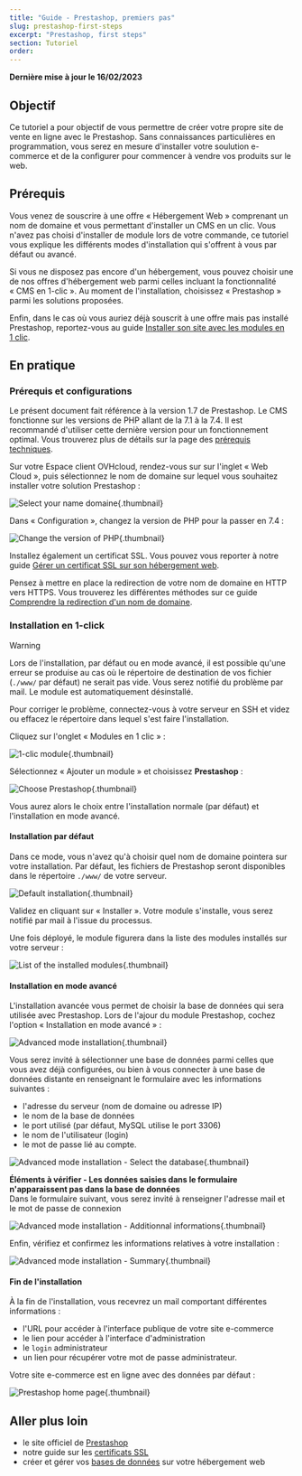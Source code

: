 ```yaml
---
title: "Guide - Prestashop, premiers pas"
slug: prestashop-first-steps
excerpt: "Prestashop, first steps"
section: Tutoriel
order: 
---
```


**Dernière mise à jour le 16/02/2023**

## Objectif

Ce tutoriel a pour objectif de vous permettre de créer votre propre site de vente en ligne avec le Prestashop. Sans connaissances particulières en programmation, vous serez en mesure d'installer votre soulution e-commerce et de la configurer pour commencer à vendre vos produits sur le web.

## Prérequis

Vous venez de souscrire à une offre «&nbsp;Hébergement Web&nbsp;» comprenant un nom de domaine et vous permettant d'installer un CMS en un clic. Vous n'avez pas choisi d'installer de module lors de votre commande, ce tutoriel vous explique les différents modes d'installation qui s'offrent à vous par défaut ou  avancé.

Si vous ne disposez pas encore d'un hébergement, vous pouvez choisir une de nos offres d'hébergement web parmi celles incluant la fonctionnalité «&nbsp;CMS en 1-clic&nbsp;». Au moment de l'installation, choisissez «&nbsp;Prestashop&nbsp;» parmi les solutions proposées.

Enfin, dans le cas où vous auriez déjà souscrit à une offre mais pas installé Prestashop, reportez-vous au guide [Installer son site avec les modules en 1 clic](https://docs.ovh.com/fr/hosting/modules-en-1-clic/).

## En pratique

### Prérequis et configurations

Le présent document fait référence à la version 1.7 de Prestashop. Le CMS fonctionne sur les versions de PHP allant de la 7.1 à la 7.4. Il est recommandé d'utiliser cette dernière version pour un fonctionnement optimal. Vous trouverez plus de détails sur la page des [prérequis techniques](https://devdocs.prestashop-project.org/1.7/basics/installation/system-requirements/).

Sur votre Espace client OVHcloud, rendez-vous sur sur l'inglet «&nbsp;Web Cloud&nbsp;», puis sélectionnez le nom de domaine sur lequel vous souhaitez installer votre solution Prestashop&nbsp;:

![Select your name domaine](images/prestashop_first_steps_1.png){.thumbnail}

Dans «&nbsp;Configuration&nbsp;», changez la version de PHP pour la passer en 7.4&nbsp;:

![Change the version of PHP](images/prestashop_first_steps_2.png){.thumbnail}

Installez également un certificat SSL. Vous pouvez vous reporter à notre guide [Gérer un certificat SSL sur son hébergement web](https://docs.ovh.com/fr/hosting/les-certificats-ssl-sur-les-hebergements-web/).

Pensez à mettre en place la redirection de votre nom de domaine en HTTP vers HTTPS. Vous trouverez les différentes méthodes sur ce guide [Comprendre la redirection d'un nom de domaine](https://docs.ovh.com/fr/domains/redirection-nom-de-domaine/#comprendre-la-redirection-dun-nom-de-domaine).

### Installation en 1-click

> [!warning]
>
> Lors de l'installation, par défaut ou en mode avancé, il est possible qu'une erreur se produise au cas où le répertoire de destination de vos fichier (`./www/` par défaut) ne serait pas vide.
> Vous serez notifié du problème par mail. Le module est automatiquement désinstallé.
>
> Pour corriger le problème, connectez-vous à votre serveur en SSH et videz ou effacez le répertoire dans lequel s'est faire l'installation.
>

Cliquez sur l'onglet «&nbsp;Modules en 1 clic&nbsp;»&nbsp;:

![1-clic module](images/prestashop_first_steps_3.png){.thumbnail}

Sélectionnez «&nbsp;Ajouter un module&nbsp;» et choisissez **Prestashop**&nbsp;:

![Choose Prestashop](images/prestashop_first_steps_4.png){.thumbnail}

Vous aurez alors le choix entre l'installation normale (par défaut) et l'installation en mode avancé.

#### Installation par défaut

Dans ce mode, vous n'avez qu'à choisir quel nom de domaine pointera sur votre installation. Par défaut, les fichiers de Prestashop seront disponibles dans le répertoire `./www/` de votre serveur.

![Default installation](images/prestashop_first_steps_5.png){.thumbnail}

Validez en cliquant sur «&nbsp;Installer&nbsp;». Votre module s'installe, vous serez notifié par mail à l'issue du processus.

Une fois déployé, le module figurera dans la liste des modules installés sur votre serveur&nbsp;:

![List of the installed modules](images/prestashop_first_steps_6.png){.thumbnail}

#### Installation en mode avancé

L'installation avancée vous permet de choisir la base de données qui sera utilisée avec Prestashop. Lors de l'ajour du module Prestashop, cochez l'option «&nbsp;Installation en mode avancé&nbsp;»&nbsp;:

![Advanced mode installation](images/prestashop_first_steps_7.png){.thumbnail}

Vous serez invité à sélectionner une base de données parmi celles que vous avez déjà configurées, ou bien à vous connecter à une base de données distante en renseignant le formulaire avec les informations suivantes&nbsp;:

- l'adresse du serveur (nom de domaine ou adresse IP)
- le nom de la base de données
- le port utilisé (par défaut, MySQL utilise le port 3306)
- le nom de l'utilisateur (login)
- le mot de passe lié au compte.

![Advanced mode installation - Select the database](images/prestashop_first_steps_8.png){.thumbnail}

**Éléments à vérifier - Les données saisies dans le formulaire n'apparaissent pas dans la base de données**<br />
Dans le formulaire suivant, vous serez invité à renseigner l'adresse mail et le mot de passe de connexion

![Advanced mode installation - Additionnal informations](images/prestashop_first_steps_9.png){.thumbnail}

Enfin, vérifiez et confirmez les informations relatives à votre installation&nbsp;:

![Advanced mode installation - Summary](images/prestashop_first_steps_10.png){.thumbnail}

#### Fin de l'installation

À la fin de l'installation, vous recevrez un mail comportant différentes informations&nbsp;:

- l'URL pour accéder à l'interface publique de votre site e-commerce
- le lien pour accéder à l'interface d'administration
- le `login` administrateur
- un lien pour récupérer votre mot de passe administrateur.

Votre site e-commerce est en ligne avec des données par défaut&nbsp;:

![Prestashop home page](images/prestashop_first_steps_11.png){.thumbnail}

## Aller plus loin

- le site officiel de [Prestashop](https://www.prestashop.com/)
- notre guide sur les [certificats SSL](https://docs.ovh.com/fr/hosting/les-certificats-ssl-sur-les-hebergements-web/)
- créer et gérer vos [bases de données](https://docs.ovh.com/fr/hosting/creer-base-de-donnees/) sur votre hébergement web

